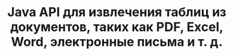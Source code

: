 ---
############################# Static ############################
layout: "auto-gen-gist"
draft: false
path: "ru/parser/java/extract/table/eml/"
otherformats: DOC DOT DOCX DOCM DOTX DOTM TXT ODT OTT RTF PDF XHTML MHTML MD XML EPUB FB2 CHM XLS XLT XLSX XLSM XLSB XLTX XLTM ODS CSV OTS XLA XLAM PPT PPTX  PPS POT PPSX PPTM POTX PPSM ODP OTP PST OST EMLX MSG ONE 

############################# Head ############################
head_title: "Java API для извлечения таблиц из различных документов (Excel, Word, PDF)"
head_description: "GroupDocs.Parser Java API предоставляет полную функциональность для извлечения таблиц из документов и страниц PDF, DOCX, PPTX, EML, MSG, XLSX, CSV, ODT, RTF и EPUB."

############################# Header ############################
title: "Java API для извлечения таблиц из документов, таких как PDF, Excel, Word, электронные письма и т. д."
description: "GroupDocs.Parser Java API дает программистам возможность извлекать таблицы из таких документов, как PDF, DOCX, PPTX, EML, MSG, XLSX, CSV, ODT, RTF, EPUB и других."

######################### Download Button #######################
button:
    enable: true

############################# About ############################
about:
    enable: true
    title: "Как извлечь таблицы из популярных форматов файлов документов через Java API?"
    content: |
     Таблица представляет собой сетку ячеек, организованных в строки и столбцы, которые можно использовать для эффективного представления данных или информации читателю в визуально привлекательной форме. Таблицы играют очень важную роль в организации данных в документах и ​​имеют множество полезных преимуществ, таких как группировка информации, расположение данных в строках или столбцах, создание списков, организация компоновки целых предложений, размещение изображений в документах, выделение тенденций или закономерностей в данных и т.д. скоро. GroupDocs.Parser for Java API позволяет инженерам и разработчикам программного обеспечения создавать мощные Java-приложения для обработки различных типов документов. Его можно использовать для извлечения таблиц, текста и изображений из некоторых популярных форматов документов, таких как PDF, электронные письма, электронные книги, Word (DOC, DOCX), PowerPoint (PPT, PPTX), Excel (XLS, XLSX), электронные письма ( EML, MSG) форматы и многие другие. Java API обеспечивает поддержку нескольких важных функций, связанных с управлением таблицами в документах, таких как извлечение всех таблиц или конкретной таблицы из документа, получение таблицы со страницы определенного документа, извлечение данных из ячеек таблицы, получение общего количества строк таблицы и столбцы, получить высоту строки, распечатать данные таблицы и так далее.

############################# content ############################
steps:
    enable: true
    block:
    - title_left: "Используйте код Java для извлечения таблиц из EML документов "
      content_left: |
       GroupDocs.Parser Java API включает полную поддержку обработки различных типов документов и извлечения из них данных. В следующем примере кода Java показано, как программисты могут извлекать таблицы из документа EML, написав всего пару строк кода.

      title_right: "Извлечение таблиц из EML документов"
      content_right: |
        * Создайте экземпляр [Parser](https://apireference.groupdocs.com/parser/java/com.groupdocs.parser/Parser)
        * проверьте, поддерживается ли извлечение таблиц
        * Создавать раскладку столов
        * Создайте параметры для извлечения таблицы
        * Вызов метода [getTables(options)](https://apireference.groupdocs.com/parser/java/com.groupdocs.parser/Parser#getTables(com.groupdocs.parser.options.PageTableAreaOptions)) для извлечения таблиц из весь документ.
        * Перебирать строки и столбцы
        * извлечь и распечатать текст ячейки таблицы

      gisthash: "dda6d3d4866e63ae1614d86dd847fecd"
      gistfile: "tables_extraction_form_documents.cs"

    - title_left: "Как извлечь таблицы со страницы документа EML"
      content_left: |
       GroupDocs.Parser Java API позволяет программистам извлекать таблицы со страницы документа EML всего несколькими строками кода Java. Он проверит документ на наличие таблиц, а затем извлечет таблицы из определенной страницы документов. В следующем примере показано, как разработчики Java могут с легкостью выполнять извлечение таблиц внутри документа EML.  

      title_right: "Извлечение таблиц документа через Java"
      content_right: |
        * Создайте экземпляр [Parser](https://apireference.groupdocs.com/parser/java/com.groupdocs.parser/Parser)
        * проверьте, поддерживается ли извлечение таблиц
        * Создавать раскладку столов
        * Создать параметры для извлечения таблицы со страницы документа
        * Получить информацию о документе через [getDocumentInfo)](https://apireference.groupdocs.com/parser/java/com.groupdocs.parser/Parser#getDocumentInfo())
        * Проверить документ на наличие страниц
        * Извлечение таблиц со страницы документа
        * Вызов метода [getTables(options)](https://apireference.groupdocs.com/parser/java/com.groupdocs.parser/Parser#getTables(com.groupdocs.parser.options.PageTableAreaOptions)) для извлечения таблиц из весь документ.
        * Итерация по таблицам, строкам и столбцам
        * извлечь и распечатать текст ячейки таблицы
     
      gisthash: "2dc42054bba3abdc297c63f4534281d8"
      gistfile: "tables_extraction_form_documents_page.cs"
      
    - title_left: "Системные Требования"
      content_left: |
       GroupDocs.Parser для Java поддерживается на всех основных платформах и операционных системах. Он может создавать документы в Microsoft Word, Excel, PowerPoint, Outlook, OpenOffice и более 50 других форматах. Для получения полного руководства по системным требованиям, пожалуйста, посетите системные требования перед выполнением приведенного ниже кода. Убедитесь, что в вашей системе установлены следующие предварительные условия:
        * Операционные системы: Microsoft Windows, Linux, MacOS
        * Поддержка версий Java: J2SE 7.0 (1.7), J2SE 8.0 (1.8) или выше
        * Получите последнюю версию Java API GroupDocs.Parser из GroupDocs [репозитория](https://repository.groupdocs.com/webapp/#/artifacts/browse/tree/General/repo/com/groupdocs/groupdocs-parser)
        
      title_right: "Зачем использовать GroupDocs.Parser"
      content_right: |
        * Извлеките простой текст из любого из поддерживаемых документов.
        * Поддержка извлечения оглавления
        * Извлечение форматированного текста, метаданных, изображений, контейнеров и вложений.
        * Парсинг документов по пользовательским шаблонам.
        * Поиск текста с использованием ключевого слова или регулярного выражения.
        * Поддержка извлечения структурированного текста
        * Извлечение оглавления для некоторых поддерживаемых форматов документов.
        * Анализировать данные формы из PDF-документов.

demos:
    enable: true
      

more_formats:
    enable: true


back_to_top:
    enable: true
---